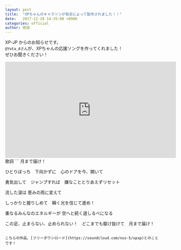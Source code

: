 ```yaml
---
layout: post
title:  "XPちゃんのキャラソンが有志によって製作されました！！"
date:   2017-12-28 14:35:00 +0900
categories: official
author: 依田
---  
```

XP-JP からのお知らせです。  
`@Yota_Aさん`が、XPちゃんの応援ソングを作ってくれました！  
ぜひお聞きください！  

<iframe width="560" height="315" src="https://www.youtube.com/embed/KwPLn70X4NI?rel=0" frameborder="0" gesture="media" allow="encrypted-media" allowfullscreen></iframe>  

<br>
歌詞  
```  
月まで届け！  


ひとりぼっち　下向かずに　心のドアを今、開いて  

勇気出して　ジャンプすれば　嫌なこととりあえずリセット  

流した涙は 恵みの雨に変えて  

しっかりと握りしめて　瞬く光を信じて進め！  

重なるみんなのエネルギーが 空へと続く道しるべになる  

この足、止まらない、止められない！　どこまでも駆け抜けて　月まで届け！  
```  

こちらの作品、[フリーダウンロード](https://soundcloud.com/nus-5/xpxp)とのことです！  
